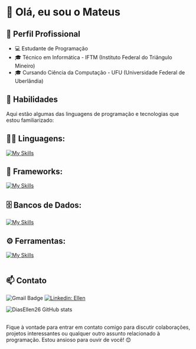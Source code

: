# 👋 Olá, eu sou o Mateus

## 💼 Perfil Profissional

- 💻 Estudante de Programação
- 🎓 Técnico em Informática - IFTM (Instituto Federal do Triângulo Mineiro)
- 🎓 Cursando Ciência da Computação - UFU (Universidade Federal de Uberlândia)

## 🚀 Habilidades

Aqui estão algumas das linguagens de programação e tecnologias que estou familiarizado:

## 👨‍💻 Linguagens: 
[![My Skills](https://skillicons.dev/icons?i=python,javascript,c,php,typescript)](https://skillicons.dev)

## 🧰 Frameworks: 
[![My Skills](https://skillicons.dev/icons?i=react,nodejs,bootstrap)](https://skillicons.dev)

## 🗄️ Bancos de Dados: 
[![My Skills](https://skillicons.dev/icons?i=mysql,postgres)](https://skillicons.dev)
## ⚙️ Ferramentas:
[![My Skills](https://skillicons.dev/icons?i=git,github,vscode,figma)](https://skillicons.dev)<br><br>

## 📫 Contato

![Gmail Badge](https://img.shields.io/badge/-Email-006bed?style=flat-square&logo=Gmail&logoColor=white&link=mailto:mateuscostagomes000@gmail.com)
[![Linkedin: Ellen](https://img.shields.io/badge/-ellendias-blue?style=flat-square&logo=Linkedin&logoColor=white&link=https://www.linkedin.com/in/mateusgomesc/)](https://www.linkedin.com/in/mateusgomesc/)

![DiasEllen26 GitHub stats](https://github-readme-stats.vercel.app/api?username=MateusGomesc&show_icons=true&theme=dark) <br><br>

Fique à vontade para entrar em contato comigo para discutir colaborações, projetos interessantes ou qualquer outro assunto relacionado à programação. Estou ansioso para ouvir de você! 😊

